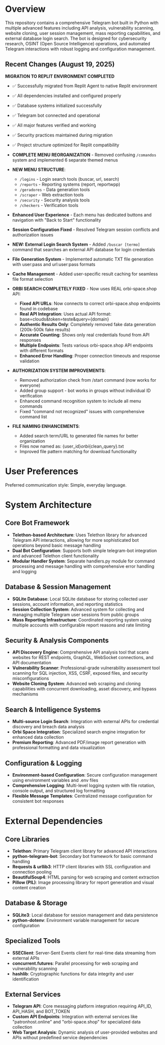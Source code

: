 # Overview

This repository contains a comprehensive Telegram bot built in Python with multiple advanced features including API analysis, vulnerability scanning, website cloning, user session management, mass reporting capabilities, and external database login search. The bot is designed for cybersecurity research, OSINT (Open Source Intelligence) operations, and automated Telegram interactions with robust logging and configuration management.

## Recent Changes (August 19, 2025)

**MIGRATION TO REPLIT ENVIRONMENT COMPLETED**
- ✅ Successfully migrated from Replit Agent to native Replit environment
- ✅ All dependencies installed and configured properly 
- ✅ Database systems initialized successfully
- ✅ Telegram bot connected and operational
- ✅ All major features verified and working
- ✅ Security practices maintained during migration
- ✅ Project structure optimized for Replit compatibility

- **COMPLETE MENU REORGANIZATION** - Removed confusing `/comandos` system and implemented 6 separate themed menus
- **NEW MENU STRUCTURE**: 
  - `/logins` - Login search tools (buscar, url, search)
  - `/reports` - Reporting systems (report, reportwpp)
  - `/geradores` - Data generation tools
  - `/scraper` - Web extraction tools
  - `/security` - Security analysis tools
  - `/checkers` - Verification tools
- **Enhanced User Experience** - Each menu has dedicated buttons and navigation with "Back to Start" functionality
- **Session Configuration Fixed** - Resolved Telegram session conflicts and authorization issues
- **NEW: External Login Search System** - Added `/buscar [termo]` command that searches an external API database for login credentials
- **File Generation System** - Implemented automatic TXT file generation with user:pass and url:user:pass formats
- **Cache Management** - Added user-specific result caching for seamless file format selection
- **ORBI SEARCH COMPLETELY FIXED** - Now uses REAL orbi-space.shop API:
  - **Fixed API URLs**: Now connects to correct orbi-space.shop endpoints found in codebase
  - **Real API Integration**: Uses actual API format: base=clouds&token=teste&query={domain}
  - **Authentic Results Only**: Completely removed fake data generation (200k-500k fake results)
  - **Accurate Counting**: Shows only real credentials found from API responses
  - **Multiple Endpoints**: Tests various orbi-space.shop API endpoints with different formats
  - **Enhanced Error Handling**: Proper connection timeouts and response validation
- **AUTHORIZATION SYSTEM IMPROVEMENTS**:
  - Removed authorization check from /start command (now works for everyone)
  - Added group support - bot works in groups without individual ID verification
  - Enhanced command recognition system to include all menu commands
  - Fixed "command not recognized" issues with comprehensive command list
- **FILE NAMING ENHANCEMENTS**:
  - Added search term/URL to generated file names for better organization
  - Files now named as: {user_id}_orbi_{clean_query}.txt
  - Improved file pattern matching for download functionality

# User Preferences

Preferred communication style: Simple, everyday language.

# System Architecture

## Core Bot Framework
- **Telethon-based Architecture**: Uses Telethon library for advanced Telegram API interactions, allowing for more sophisticated bot operations beyond basic message handling
- **Dual Bot Configuration**: Supports both simple telegram-bot integration and advanced Telethon client functionality
- **Modular Handler System**: Separate handlers.py module for command processing and message handling with comprehensive error handling and logging

## Database & Session Management  
- **SQLite Database**: Local SQLite database for storing collected user sessions, account information, and reporting statistics
- **Session Collection System**: Advanced system for collecting and managing multiple Telegram user sessions from public groups
- **Mass Reporting Infrastructure**: Coordinated reporting system using multiple accounts with configurable report reasons and rate limiting

## Security & Analysis Components
- **API Discovery Engine**: Comprehensive API analysis tool that scans websites for REST endpoints, GraphQL, WebSocket connections, and API documentation
- **Vulnerability Scanner**: Professional-grade vulnerability assessment tool scanning for SQL injection, XSS, CSRF, exposed files, and security misconfigurations
- **Website Cloning System**: Advanced web scraping and cloning capabilities with concurrent downloading, asset discovery, and bypass mechanisms

## Search & Intelligence Systems
- **Multi-source Login Search**: Integration with external APIs for credential discovery and breach data analysis
- **Orbi Space Integration**: Specialized search engine integration for enhanced data collection
- **Premium Reporting**: Advanced PDF/image report generation with professional formatting and data visualization

## Configuration & Logging
- **Environment-based Configuration**: Secure configuration management using environment variables and .env files
- **Comprehensive Logging**: Multi-level logging system with file rotation, console output, and structured log formatting
- **Flexible Message Templates**: Centralized message configuration for consistent bot responses

# External Dependencies

## Core Libraries
- **Telethon**: Primary Telegram client library for advanced API interactions
- **python-telegram-bot**: Secondary bot framework for basic command handling
- **Requests & urllib3**: HTTP client libraries with SSL configuration and connection pooling
- **BeautifulSoup4**: HTML parsing for web scraping and content extraction
- **Pillow (PIL)**: Image processing library for report generation and visual content creation

## Database & Storage
- **SQLite3**: Local database for session management and data persistence
- **python-dotenv**: Environment variable management for secure configuration

## Specialized Tools
- **SSEClient**: Server-Sent Events client for real-time data streaming from external APIs
- **concurrent.futures**: Parallel processing for web scraping and vulnerability scanning
- **hashlib**: Cryptographic functions for data integrity and user identification

## External Services
- **Telegram API**: Core messaging platform integration requiring API_ID, API_HASH, and BOT_TOKEN
- **Custom API Endpoints**: Integration with external services like "patronhost.online" and "orbi-space.shop" for specialized data collection
- **Web Target Analysis**: Dynamic analysis of user-provided websites and APIs without predefined service dependencies
